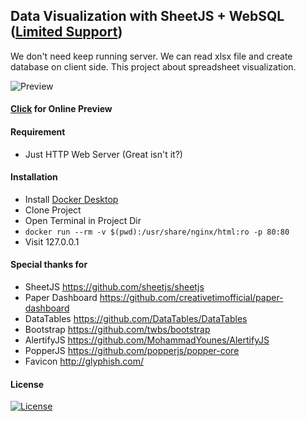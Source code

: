 ## Data Visualization with SheetJS + WebSQL ([Limited Support](https://caniuse.com/#feat=sql-storage))

We don't need keep running server. We can read xlsx file and create database on client side. This project about spreadsheet visualization.

![Preview](https://raw.githubusercontent.com/emircanerkul/data-visualization/master/preview.png)

#### [Click](https://emircanerkul.github.io/data-visualization/) for Online Preview

#### Requirement

- Just HTTP Web Server (Great isn't it?)

#### Installation

- Install [Docker Desktop](https://www.docker.com/get-started)
- Clone Project
- Open Terminal in Project Dir
- `docker run --rm -v $(pwd):/usr/share/nginx/html:ro -p 80:80`
- Visit 127.0.0.1

#### Special thanks for

- SheetJS https://github.com/sheetjs/sheetjs
- Paper Dashboard https://github.com/creativetimofficial/paper-dashboard
- DataTables https://github.com/DataTables/DataTables
- Bootstrap https://github.com/twbs/bootstrap
- AlertifyJS https://github.com/MohammadYounes/AlertifyJS
- PopperJS https://github.com/popperjs/popper-core
- Favicon http://glyphish.com/

#### License

[![License](http://img.shields.io/:license-mit-blue.svg?style=flat-square)](http://badges.mit-license.org)
